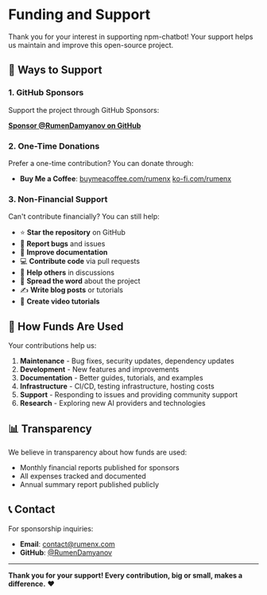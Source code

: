 # Funding and Support

Thank you for your interest in supporting npm-chatbot! Your support helps us
maintain and improve this open-source project.

## 💖 Ways to Support

### 1. GitHub Sponsors

Support the project through GitHub Sponsors:

**[Sponsor @RumenDamyanov on GitHub](https://github.com/sponsors/RumenDamyanov)**

### 2. One-Time Donations

Prefer a one-time contribution? You can donate through:

- **Buy Me a Coffee**:
  [buymeacoffee.com/rumenx](https://buymeacoffee.com/rumenx)
  [ko-fi.com/rumenx](https://ko-fi.com/rumenx)

### 3. Non-Financial Support

Can't contribute financially? You can still help:

- ⭐ **Star the repository** on GitHub
- 🐛 **Report bugs** and issues
- 📝 **Improve documentation**
- 💻 **Contribute code** via pull requests
- 💬 **Help others** in discussions
- 📢 **Spread the word** about the project
- ✍️ **Write blog posts** or tutorials
- 🎥 **Create video tutorials**

## 🎯 How Funds Are Used

Your contributions help us:

1. **Maintenance** - Bug fixes, security updates, dependency updates
2. **Development** - New features and improvements
3. **Documentation** - Better guides, tutorials, and examples
4. **Infrastructure** - CI/CD, testing infrastructure, hosting costs
5. **Support** - Responding to issues and providing community support
6. **Research** - Exploring new AI providers and technologies

## 📊 Transparency

We believe in transparency about how funds are used:

- Monthly financial reports published for sponsors
- All expenses tracked and documented
- Annual summary report published publicly

## 📞 Contact

For sponsorship inquiries:

- **Email**: contact@rumenx.com
- **GitHub**: [@RumenDamyanov](https://github.com/RumenDamyanov)

---

**Thank you for your support! Every contribution, big or small, makes a
difference.** ❤️
